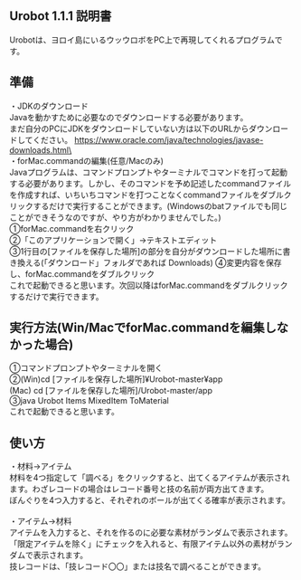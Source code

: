 ## Urobot 1.1.1 説明書
Urobotは、ヨロイ島にいるウッウロボをPC上で再現してくれるプログラムです。

## 準備
・JDKのダウンロード\
Javaを動かすために必要なのでダウンロードする必要があります。\
まだ自分のPCにJDKをダウンロードしていない方は以下のURLからダウンロードしてください。
https://www.oracle.com/java/technologies/javase-downloads.html\
 \
・forMac.commandの編集(任意/Macのみ)\
Javaプログラムは、コマンドプロンプトやターミナルでコマンドを打って起動する必要があります。しかし、そのコマンドを予め記述したcommandファイルを作成すれば、いちいちコマンドを打つことなくcommandファイルをダブルクリックするだけで実行することができます。(Windowsのbatファイルでも同じことができそうなのですが、やり方がわかりませんでした。)\
①forMac.commandを右クリック\
②「このアプリケーションで開く」→テキストエディット\
③1行目の[ファイルを保存した場所]の部分を自分がダウンロードした場所に書き換える(「ダウンロード」フォルダであれば Downloads)
④変更内容を保存し、forMac.commandをダブルクリック\
これで起動できると思います。次回以降はforMac.commandをダブルクリックするだけで実行できます。

## 実行方法(Win/MacでforMac.commandを編集しなかった場合)
①コマンドプロンプトやターミナルを開く\
②(Win)cd [ファイルを保存した場所]¥Urobot-master¥app\
(Mac) cd [ファイルを保存した場所]/Urobot-master/app\
③java Urobot Items MixedItem ToMaterial\
これで起動できると思います。

## 使い方
・材料→アイテム\
材料を4つ指定して「調べる」をクリックすると、出てくるアイテムが表示されます。わざレコードの場合はレコード番号と技の名前が両方出てきます。\
ぼんぐりを4つ入力すると、それぞれのボールが出てくる確率が表示されます。\
\
・アイテム→材料\
アイテムを入力すると、それを作るのに必要な素材がランダムで表示されます。\
「限定アイテムを除く」にチェックを入れると、有限アイテム以外の素材がランダムで表示されます。\
技レコードは、「技レコード〇〇」または技名で調べることができます。
